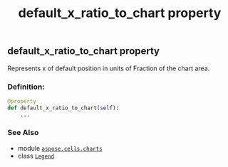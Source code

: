 ﻿---
title: default_x_ratio_to_chart property
second_title: Aspose.Cells for Python via .NET API References
description: 
type: docs
weight: 160
url: /aspose.cells.charts/legend/default_x_ratio_to_chart/
is_root: false
---

## default_x_ratio_to_chart property


Represents x of default position in units of Fraction of the chart area.
### Definition:
```python
@property
def default_x_ratio_to_chart(self):
    ...
```

### See Also
* module [`aspose.cells.charts`](../../)
* class [`Legend`](/cells/python-net/aspose.cells.charts/legend)
